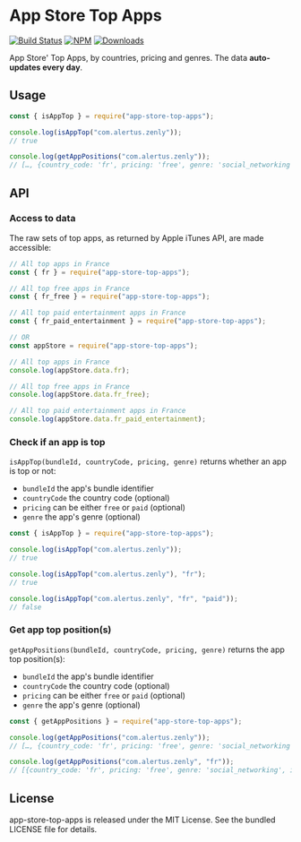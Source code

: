 # App Store Top Apps

[![Build Status](https://github.com/eliottvincent/app-store-top-apps/actions/workflows/action.yml/badge.svg)](https://github.com/eliottvincent/app-store-top-apps/actions) [![NPM](https://img.shields.io/npm/v/app-store-top-apps.svg)](https://www.npmjs.com/package/app-store-top-apps) [![Downloads](https://img.shields.io/npm/dt/app-store-top-apps.svg)](https://www.npmjs.com/package/app-store-top-apps)

App Store' Top Apps, by countries, pricing and genres. The data **auto-updates every day**.


## Usage

```js
const { isAppTop } = require("app-store-top-apps");

console.log(isAppTop("com.alertus.zenly"));
// true

console.log(getAppPositions("com.alertus.zenly"));
// […, {country_code: 'fr', pricing: 'free', genre: 'social_networking', index: 13, total: 100}, …]
```


## API

### Access to data

The raw sets of top apps, as returned by Apple iTunes API, are made accessible:

```js
// All top apps in France
const { fr } = require("app-store-top-apps");

// All top free apps in France
const { fr_free } = require("app-store-top-apps");

// All top paid entertainment apps in France
const { fr_paid_entertainment } = require("app-store-top-apps");

// OR
const appStore = require("app-store-top-apps");

// All top apps in France
console.log(appStore.data.fr);

// All top free apps in France
console.log(appStore.data.fr_free);

// All top paid entertainment apps in France
console.log(appStore.data.fr_paid_entertainment);
```

### Check if an app is top
`isAppTop(bundleId, countryCode, pricing, genre)` returns whether an app is top or not:
* `bundleId` the app's bundle identifier
* `countryCode` the country code (optional)
* `pricing` can be either `free` or `paid` (optional)
* `genre` the app's genre (optional)

```js
const { isAppTop } = require("app-store-top-apps");

console.log(isAppTop("com.alertus.zenly"));
// true

console.log(isAppTop("com.alertus.zenly"), "fr");
// true

console.log(isAppTop("com.alertus.zenly", "fr", "paid"));
// false
```

### Get app top position(s)
`getAppPositions(bundleId, countryCode, pricing, genre)` returns the app top position(s):
* `bundleId` the app's bundle identifier
* `countryCode` the country code (optional)
* `pricing` can be either `free` or `paid` (optional)
* `genre` the app's genre (optional)

```js
const { getAppPositions } = require("app-store-top-apps");

console.log(getAppPositions("com.alertus.zenly"));
// […, {country_code: 'fr', pricing: 'free', genre: 'social_networking', index: 13, total: 100}, …]

console.log(getAppPositions("com.alertus.zenly", "fr"));
// [{country_code: 'fr', pricing: 'free', genre: 'social_networking', index: 13, total: 100}]
```


## License

app-store-top-apps is released under the MIT License. See the bundled LICENSE file for details.
